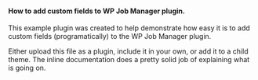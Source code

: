 #### How to add custom fields to WP Job Manager plugin.

This example plugin was created to help demonstrate how easy it is to add custom fields (programatically) to the WP Job  Manager plugin.

Either upload this file as a plugin, include it in your own, or add it to a child theme. The inline documentation does a pretty solid job of explaining what is going on.
